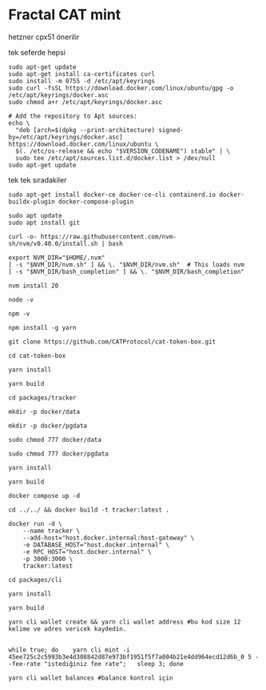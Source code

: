# Fractal CAT mint
hetzner cpx51 önerilir

tek seferde hepsi
  
    sudo apt-get update
    sudo apt-get install ca-certificates curl
    sudo install -m 0755 -d /etc/apt/keyrings
    sudo curl -fsSL https://download.docker.com/linux/ubuntu/gpg -o /etc/apt/keyrings/docker.asc
    sudo chmod a+r /etc/apt/keyrings/docker.asc
    
    # Add the repository to Apt sources:
    echo \
      "deb [arch=$(dpkg --print-architecture) signed-by=/etc/apt/keyrings/docker.asc] https://download.docker.com/linux/ubuntu \
      $(. /etc/os-release && echo "$VERSION_CODENAME") stable" | \
      sudo tee /etc/apt/sources.list.d/docker.list > /dev/null
    sudo apt-get update

tek tek sıradakiler

    sudo apt-get install docker-ce docker-ce-cli containerd.io docker-buildx-plugin docker-compose-plugin
  
    sudo apt update
    sudo apt install git
  
    curl -o- https://raw.githubusercontent.com/nvm-sh/nvm/v0.40.0/install.sh | bash
    
    export NVM_DIR="$HOME/.nvm"
    [ -s "$NVM_DIR/nvm.sh" ] && \. "$NVM_DIR/nvm.sh"  # This loads nvm
    [ -s "$NVM_DIR/bash_completion" ] && \. "$NVM_DIR/bash_completion"
    
    nvm install 20
    
    node -v 
    
    npm -v 
    
    npm install -g yarn
    
    git clone https://github.com/CATProtocol/cat-token-box.git
    
    cd cat-token-box
    
    yarn install
    
    yarn build
    
    cd packages/tracker
    
    mkdir -p docker/data
    
    mkdir -p docker/pgdata
    
    sudo chmod 777 docker/data
    
    sudo chmod 777 docker/pgdata
    
    yarn install
    
    yarn build
    
    docker compose up -d
    
    cd ../../ && docker build -t tracker:latest .
    
    docker run -d \
        --name tracker \
        --add-host="host.docker.internal:host-gateway" \
        -e DATABASE_HOST="host.docker.internal" \
        -e RPC_HOST="host.docker.internal" \
        -p 3000:3000 \
        tracker:latest
    
    cd packages/cli
    
    yarn install
    
    yarn build
    
    yarn cli wallet create && yarn cli wallet address #bu kod size 12 kelime ve adres vericek kaydedin.
        

    while true; do    yarn cli mint -i 45ee725c2c5993b3e4d308842d87e973bf1951f5f7a804b21e4dd964ecd12d6b_0 5 --fee-rate "istediğiniz fee rate";   sleep 3; done

    yarn cli wallet balances #balance kontrol için

